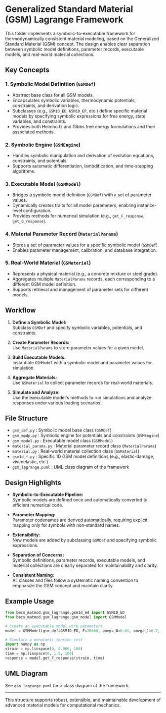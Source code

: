 # Generalized Standard Material (GSM) Lagrange Framework

This folder implements a symbolic-to-executable framework for thermodynamically consistent material modeling, based on the Generalized Standard Material (GSM) concept. The design enables clear separation between symbolic model definitions, parameter records, executable models, and real-world material collections.

## Key Concepts

### 1. Symbolic Model Definition (`GSMDef`)
- Abstract base class for all GSM models.
- Encapsulates symbolic variables, thermodynamic potentials, constraints, and derivation logic.
- Subclasses (e.g., `GSM1D_ED`, `GSM1D_EP`, etc.) define specific material models by specifying symbolic expressions for free energy, state variables, and constraints.
- Provides both Helmholtz and Gibbs free energy formulations and their associated methods.

### 2. Symbolic Engine (`GSMEngine`)
- Handles symbolic manipulation and derivation of evolution equations, constraints, and potentials.
- Supports automatic differentiation, lambdification, and time-stepping algorithms.

### 3. Executable Model (`GSMModel`)
- Bridges a symbolic model definition (`GSMDef`) with a set of parameter values.
- Dynamically creates traits for all model parameters, enabling instance-level configuration.
- Provides methods for numerical simulation (e.g., `get_F_response`, `get_G_response`).

### 4. Material Parameter Record (`MaterialParams`)
- Stores a set of parameter values for a specific symbolic model (`GSMDef`).
- Enables parameter management, calibration, and database integration.

### 5. Real-World Material (`GSMaterial`)
- Represents a physical material (e.g., a concrete mixture or steel grade).
- Aggregates multiple `MaterialParams` records, each corresponding to a different GSM model definition.
- Supports retrieval and management of parameter sets for different models.

## Workflow

1. **Define a Symbolic Model:**  
   Subclass `GSMDef` and specify symbolic variables, potentials, and constraints.

2. **Create Parameter Records:**  
   Use `MaterialParams` to store parameter values for a given model.

3. **Build Executable Models:**  
   Instantiate `GSMModel` with a symbolic model and parameter values for simulation.

4. **Aggregate Materials:**  
   Use `GSMaterial` to collect parameter records for real-world materials.

5. **Simulate and Analyze:**  
   Use the executable model's methods to run simulations and analyze responses under various loading scenarios.

## File Structure

- `gsm_def.py`         : Symbolic model base class (`GSMDef`)
- `gsm_mpdp.py`        : Symbolic engine for potentials and constraints (`GSMEngine`)
- `gsm_model.py`       : Executable model class (`GSMModel`)
- `material_params.py` : Material parameter record class (`MaterialParams`)
- `material.py`        : Real-world material collection class (`GSMaterial`)
- `gsm1d_*.py`         : Specific 1D GSM model definitions (e.g., elastic-damage, viscoelastic, etc.)
- `gsm_lagrange.puml`  : UML class diagram of the framework

## Design Highlights

- **Symbolic-to-Executable Pipeline:**  
  Symbolic models are defined once and automatically converted to efficient numerical code.

- **Parameter Mapping:**  
  Parameter codenames are derived automatically, requiring explicit mapping only for symbols with non-standard names.

- **Extensibility:**  
  New models are added by subclassing `GSMDef` and specifying symbolic expressions.

- **Separation of Concerns:**  
  Symbolic definitions, parameter records, executable models, and material collections are clearly separated for maintainability and clarity.

- **Consistent Naming:**  
  All classes and files follow a systematic naming convention to emphasize the GSM concept and maintain clarity.

## Example Usage

```python
from bmcs_matmod.gsm_lagrange.gsm1d_ed import GSM1D_ED
from bmcs_matmod.gsm_lagrange.gsm_model import GSMModel

# Create an executable model with parameters
model = GSMModel(gsm_def=GSM1D_ED, E=20000, omega_0=0.01, omega_1=0.2, kappa_0=0.0)

# Simulate a monotonic tension test
import numpy as np
strain = np.linspace(0, 0.006, 100)
time = np.linspace(0, 1.0, 100)
response = model.get_F_response(strain, time)
```

## UML Diagram

See `gsm_lagrange.puml` for a class diagram of the framework.

---

This structure supports robust, extensible, and maintainable development of advanced material models for computational mechanics.
